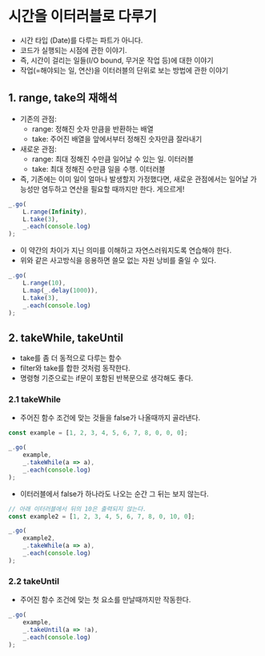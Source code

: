 # 시간을 이터러블로 다루기
- 시간 타입 (Date)를 다루는 파트가 아니다.
- 코드가 실행되는 시점에 관한 이야기.
- 즉, 시간이 걸리는 일들(I/O bound, 무거운 작업 등)에 대한 이야기
- 작업(=해야되는 일, 연산)을 이터러블의 단위로 보는 방법에 관한 이야기

## 1. range, take의 재해석
- 기존의 관점: 
    - range: 정해진 숫자 만큼을 반환하는 배열
    - take: 주어진 배열을 앞에서부터 정해진 숫자만큼 잘라내기
- 새로운 관점:
    - range: 최대 정해진 수만큼 일어날 수 있는 일. 이터러블
    - take: 최대 정해진 수만큼 일을 수행. 이터러블
- 즉, 기존에는 이미 일이 얼마나 발생할지 가정했다면, 새로운 관점에서는 일어날 가능성만 염두하고 연산을 필요할 때까지만 한다. 게으르게!
```js
_.go(
    L.range(Infinity),
    L.take(3),
    _.each(console.log)
);
```
- 이 약간의 차이가 지닌 의미를 이해하고 자연스러워지도록 연습해야 한다.
- 위와 같은 사고방식을 응용하면 쓸모 없는 자원 낭비를 줄일 수 있다.
```js
_.go(
    L.range(10),
    L.map(_.delay(1000)),
    L.take(3),
    _.each(console.log)
);
```

## 2. takeWhile, takeUntil
- take를 좀 더 동적으로 다루는 함수
- filter와 take를 합한 것처럼 동작한다.
- 명령형 기준으로는 if문이 포함된 반복문으로 생각해도 좋다.

### 2.1 takeWhile
- 주어진 함수 조건에 맞는 것들을 false가 나올때까지 골라낸다.
```js
const example = [1, 2, 3, 4, 5, 6, 7, 8, 0, 0, 0];

_.go(
    example,
    _.takeWhile(a => a),
    _.each(console.log)
);
```
- 이터러블에서 false가 하나라도 나오는 순간 그 뒤는 보지 않는다.
```js
// 아래 이터러블에서 뒤의 10은 출력되지 않는다.
const example2 = [1, 2, 3, 4, 5, 6, 7, 8, 0, 10, 0];

_.go(
    example2,
    _.takeWhile(a => a),
    _.each(console.log)
);
```

### 2.2 takeUntil
- 주어진 함수 조건에 맞는 첫 요소를 만날때까지만 작동한다.
```js
_.go(
    example,
    _.takeUntil(a => !a),
    _.each(console.log)
);
```
